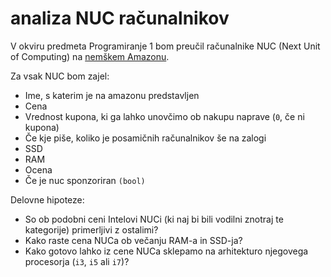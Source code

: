 # analiza NUC računalnikov

V okviru predmeta Programiranje 1 bom preučil računalnike NUC (Next Unit of Computing) na [nemškem Amazonu](https://www.amazon.de/-/en/s?k=nuc&page=2&crid=3VIZDYTXC6EN7&qid=1666151008&sprefix=n%2Caps%2C187&ref=sr_pg_2).

Za vsak NUC bom zajel:
* Ime, s katerim je na amazonu predstavljen
* Cena
* Vrednost kupona, ki ga lahko unovčimo ob nakupu naprave (`0`, če ni kupona)
* Če kje piše, koliko je posamičnih računalnikov še na zalogi
* SSD
* RAM
* Ocena
* Če je nuc sponzoriran `(bool)`

Delovne hipoteze:
* So ob podobni ceni Intelovi NUCi (ki naj bi bili vodilni znotraj te kategorije) primerljivi z ostalimi?
* Kako raste cena NUCa ob večanju RAM-a in SSD-ja?
* Kako gotovo lahko iz cene NUCa sklepamo na arhitekturo njegovega procesorja (`i3`, `i5` ali `i7`)?
